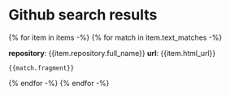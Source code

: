 # Github search results

{% for item in items -%}
{% for match in item.text_matches -%}

**repository**: {{item.repository.full_name}}
**url**: {{item.html_url}}

```
{{match.fragment}}
```

{% endfor -%}
{% endfor -%}
